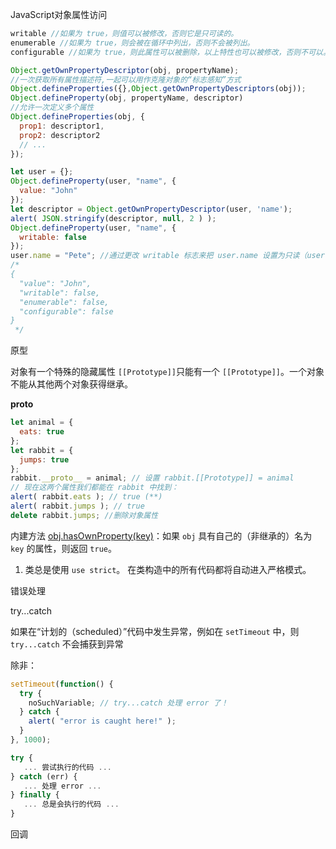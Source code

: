 JavaScript对象属性访问

```javascript
writable //如果为 true，则值可以被修改，否则它是只可读的。
enumerable //如果为 true，则会被在循环中列出，否则不会被列出。
configurable //如果为 true，则此属性可以被删除，以上特性也可以被修改，否则不可以。
```

```javascript
Object.getOwnPropertyDescriptor(obj, propertyName);
//一次获取所有属性描述符,一起可以用作克隆对象的“标志感知”方式
Object.defineProperties({},Object.getOwnPropertyDescriptors(obj));
Object.defineProperty(obj, propertyName, descriptor)
//允许一次定义多个属性
Object.defineProperties(obj, {
  prop1: descriptor1,
  prop2: descriptor2
  // ...
});

let user = {};
Object.defineProperty(user, "name", {
  value: "John"
});
let descriptor = Object.getOwnPropertyDescriptor(user, 'name');
alert( JSON.stringify(descriptor, null, 2 ) );
Object.defineProperty(user, "name", {
  writable: false
});
user.name = "Pete"; //通过更改 writable 标志来把 user.name 设置为只读（user.name 不能被重新赋值
/*
{
  "value": "John",
  "writable": false,
  "enumerable": false,
  "configurable": false
}
 */

```

原型

对象有一个特殊的隐藏属性 `[[Prototype]]`只能有一个 `[[Prototype]]`。一个对象不能从其他两个对象获得继承。

__proto__

```javascript
let animal = {
  eats: true
};
let rabbit = {
  jumps: true
};
rabbit.__proto__ = animal; // 设置 rabbit.[[Prototype]] = animal
// 现在这两个属性我们都能在 rabbit 中找到：
alert( rabbit.eats ); // true (**)
alert( rabbit.jumps ); // true
delete rabbit.jumps; //删除对象属性
```

内建方法 [obj.hasOwnProperty(key)](https://developer.mozilla.org/en-US/docs/Web/JavaScript/Reference/Global_Objects/Object/hasOwnProperty)：如果 `obj` 具有自己的（非继承的）名为 `key` 的属性，则返回 `true`。

1. 类总是使用 `use strict`。 在类构造中的所有代码都将自动进入严格模式。

错误处理

try...catch

如果在“计划的（scheduled）”代码中发生异常，例如在 `setTimeout` 中，则 `try...catch` 不会捕获到异常

除非：

```javascript
setTimeout(function() {
  try {
    noSuchVariable; // try...catch 处理 error 了！
  } catch {
    alert( "error is caught here!" );
  }
}, 1000);
```

```javascript
try {
   ... 尝试执行的代码 ...
} catch (err) {
   ... 处理 error ...
} finally {
   ... 总是会执行的代码 ...
}
```

回调

